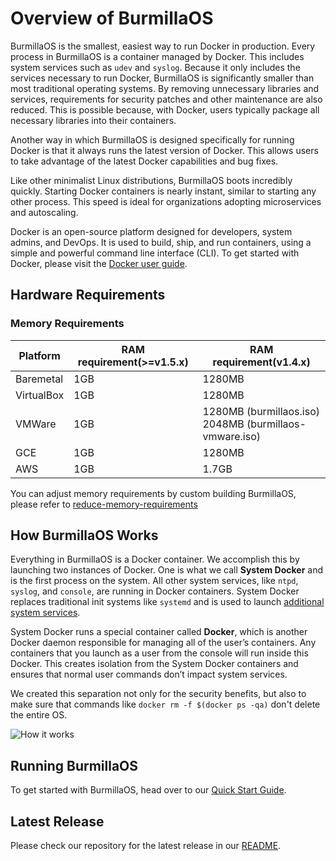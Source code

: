 # Overview of BurmillaOS

BurmillaOS is the smallest, easiest way to run Docker in production.  Every process in BurmillaOS is a container managed by Docker. This includes system services such as `udev` and `syslog`.  Because it only includes the services necessary to run Docker, BurmillaOS is significantly smaller than most traditional operating systems. By removing unnecessary libraries and services, requirements for security patches and other maintenance are also reduced. This is possible because, with Docker, users typically package all necessary libraries into their containers.

Another way in which BurmillaOS is designed specifically for running Docker is that it always runs the latest version of Docker. This allows users to take advantage of the latest Docker capabilities and bug fixes.

Like other minimalist Linux distributions, BurmillaOS boots incredibly quickly. Starting Docker containers is nearly instant, similar to starting any other process. This speed is ideal for organizations adopting microservices and autoscaling.

Docker is an open-source platform designed for developers, system admins, and DevOps. It is used to build, ship, and run containers, using a simple and powerful command line interface (CLI). To get started with Docker, please visit the [Docker user guide](https://docs.docker.com/engine/userguide/).

## Hardware Requirements

### Memory Requirements

Platform   | RAM requirement(>=v1.5.x) | RAM requirement(v1.4.x)
--------   | ------------------------  | ---------------------------
Baremetal  | 1GB                       | 1280MB
VirtualBox | 1GB                       | 1280MB
VMWare     | 1GB                       | 1280MB (burmillaos.iso) <br> 2048MB (burmillaos-vmware.iso)
GCE        | 1GB                       | 1280MB
AWS        | 1GB                       | 1.7GB

You can adjust memory requirements by custom building BurmillaOS, please refer to [reduce-memory-requirements](/installation/custom-builds/custom-burmillaos-iso/#reduce-memory-requirements)

## How BurmillaOS Works

Everything in BurmillaOS is a Docker container. We accomplish this by launching two instances of Docker. One is what we call **System Docker** and is the first process on the system. All other system services, like `ntpd`, `syslog`, and `console`, are running in Docker containers. System Docker replaces traditional init systems like `systemd` and is used to launch [additional system services](/installation/system-services/).

System Docker runs a special container called **Docker**, which is another Docker daemon responsible for managing all of the user’s containers. Any containers that you launch as a user from the console will run inside this Docker. This creates isolation from the System Docker containers and ensures that normal user commands don’t impact system services.

 We created this separation not only for the security benefits, but also to make sure that commands like `docker rm -f $(docker ps -qa)` don't delete the entire OS.

![How it works](https://raw.githubusercontent.com/burmilla/burmilla.github.io/master/img/howitworks.png)

## Running BurmillaOS

To get started with BurmillaOS, head over to our [Quick Start Guide](/quick-start-guide/).

## Latest Release

Please check our repository for the latest release in our [README](https://github.com/burmilla/os/blob/master/README.md).
